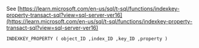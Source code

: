 See [https://learn.microsoft.com/en-us/sql/t-sql/functions/indexkey-property-transact-sql?view=sql-server-ver16](https://learn.microsoft.com/en-us/sql/t-sql/functions/indexkey-property-transact-sql?view=sql-server-ver16)
```
INDEXKEY_PROPERTY ( object_ID ,index_ID ,key_ID ,property )
```

